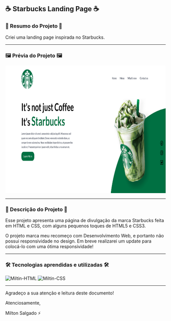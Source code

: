 ## ☕ Starbucks Landing Page ☕

### 📄 Resumo do Projeto 📄

Criei uma landing page inspirada no Starbucks.

<hr>

### 🖼️ Prévia do Projeto 🖼️

<div align="center">
  <img height="400em" src="images/demo/landing_page_starbucks_index.jpg">
</div>

<hr>

### 📖 Descrição do Projeto 📖

Esse projeto apresenta uma página de divulgação da marca Starbucks feita em HTML e CSS, com alguns pequenos toques de HTML5 e CSS3. 

O projeto marca meu recomeço com Desenvolvimento Web, e portanto não possui responsividade no design.
Em breve realizarei um update para colocá-lo com uma ótima responsividade!

<hr>

### 🛠️ Tecnologias aprendidas e utilizadas 🛠️

<div style="display: inline_block">
  <img align="center" alt="Miltin-HTML" height="30" width="40" src="https://cdn.jsdelivr.net/gh/devicons/devicon/icons/html5/html5-plain.svg">
  <img align="center" alt="Miltin-CSS" height="30" width="40" src="https://cdn.jsdelivr.net/gh/devicons/devicon/icons/css3/css3-plain.svg">
</div>

<hr>

Agradeço a sua atenção e leitura deste documento!

Atenciosamente, 

Milton Salgado ⚡